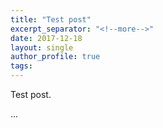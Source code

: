 ```yaml
---
title: "Test post"
excerpt_separator: "<!--more-->"
date: 2017-12-18
layout: single
author_profile: true
tags:
---
```


Test post.

<!--more-->

...





